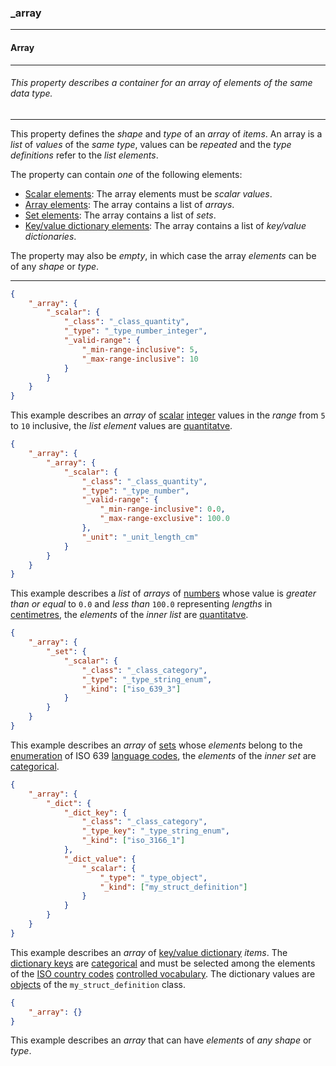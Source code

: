 ### _array



------
#### Array



------
###### This property describes a container for an array of elements of the same data type.



------
This property defines the *shape* and *type* of an *array* of *items*. An array is a *list* of *values* of the *same type*, values can be *repeated* and the *type definitions* refer to the *list elements*.

The property can contain *one* of the following elements:

- [Scalar elements](_scalar.md): The array elements must be *scalar values*.
- [Array elements](_array.md): The array contains a list of *arrays*.
- [Set elements](_set.md): The array contains a list of *sets*.
- [Key/value dictionary elements](_dict.md): The array contains a list of *key/value dictionaries*.

The property may also be *empty*, in which case the array *elements* can be of any *shape* or *type*.



------
```json
{
	"_array": {
		"_scalar": {
			"_class": "_class_quantity",
			"_type": "_type_number_integer",
			"_valid-range": {
				"_min-range-inclusive": 5,
				"_max-range-inclusive": 10
			}
		}
	}
}
```
This example describes an *array* of [scalar](_scalar.md) [integer](_type_number_integer.md) values in the *range* from `5` to `10` inclusive, the *list element* values are [quantitatve](_class_quantity.md).



```json
{
	"_array": {
		"_array": {
			"_scalar": {
				"_class": "_class_quantity",
				"_type": "_type_number",
				"_valid-range": {
					"_min-range-inclusive": 0.0,
					"_max-range-exclusive": 100.0
				},
				"_unit": "_unit_length_cm"
			}
		}
	}
}
```
This example describes a *list* of *arrays* of [numbers](_type_number.md) whose value is *greater than or equal* to `0.0` and *less than* `100.0` representing *lengths* in [centimetres](_unit_length_cm.md), the *elements* of the *inner list* are [quantitatve](_class_quantity.md).



```json
{
	"_array": {
		"_set": {
			"_scalar": {
				"_class": "_class_category",
				"_type": "_type_string_enum",
				"_kind": ["iso_639_3"]
			}
		}
	}
}
```
This example describes an *array* of [sets](_set.md) whose *elements* belong to the [enumeration](_type_string_enum.md) of ISO 639 [language codes](iso_639_3.md), the *elements* of the *inner set* are [categorical](_class_category.md).



```json
{
	"_array": {
		"_dict": {
			"_dict_key": {
				"_class": "_class_category",
				"_type_key": "_type_string_enum",
				"_kind": ["iso_3166_1"]
			},
			"_dict_value": {
				"_scalar": {
					"_type": "_type_object",
					"_kind": ["my_struct_definition"]
				}
			}
		}
	}
}
```
This example describes an *array* of [key/value dictionary](_dict.md) *items*. The [dictionary keys](_dict_key.md) are [categorical](_class_category.md) and must be selected among the elements of the [ISO country codes](iso_3166_1.md) [controlled vocabulary](_type_string_enum.md). The dictionary values are [objects](_type_object.md) of the `my_struct_definition` class.



```json
{
	"_array": {}
}
```
This example describes an *array* that can have *elements* of *any shape* or *type*.